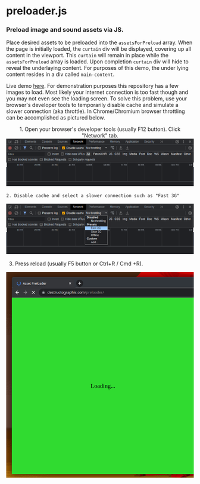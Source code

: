 # preloader.js

### Preload image and sound assets via JS.  
  
Place desired assets to be preloaded into the `assetsForPreload` array. When the page is initially loaded, the `curtain` div will be displayed, covering up all content in the viewport. This `curtain` will remain in place while the `assetsForPreload` array is loaded. Upon completion `curtain` div will hide to reveal the underlaying content. For purposes of this demo, the under lying content resides in a div called `main-content`.  
  
Live demo [here](https://destructographic.github.io/preloader/).
For demonstration purposes this repository has a few images to load. Most likely your internet connection is too fast though and you may not even see the loading screen. To solve this problem, use your browser's developer tools to temporarily disable cache and simulate a slower connection (aka throttle). In Chrome/Chromium browser throttling can be accomplished as pictured below.    
<p align="center">
	1. Open your browser's developer tools (usually F12 button). Click "Network" tab.  
  <img src="./assets/screenshot-01.png">  
      
	2. Disable cache and select a slower connection such as "Fast 3G"  
  <img src="./assets/screenshot-02.png">  
    
  3. Press reload (usually F5 button or Ctrl+R / Cmd +R).  
  <img src="./assets/screenshot-03.png">  
</p>

